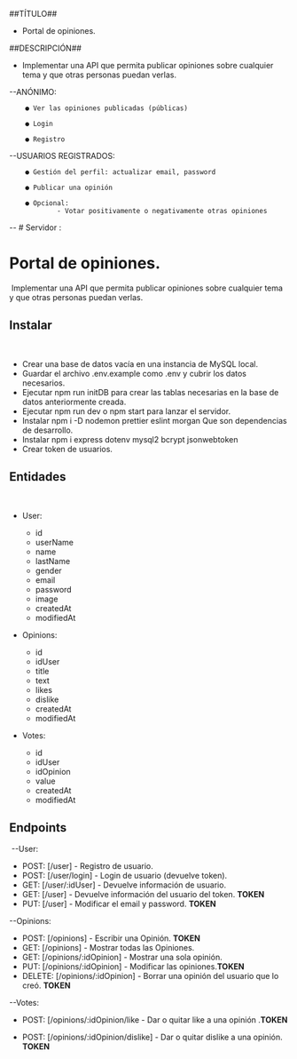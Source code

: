 ##TÍTULO##

-   Portal de opiniones.

##DESCRIPCIÓN##

-   Implementar una API que permita publicar opiniones sobre cualquier tema y que otras
    personas puedan verlas.

--ANÓNIMO:

        ● Ver las opiniones publicadas (públicas)

        ● Login

        ● Registro

--USUARIOS REGISTRADOS:

        ● Gestión del perfil: actualizar email, password

        ● Publicar una opinión

        ● Opcional:
                - Votar positivamente o negativamente otras opiniones

-- # Servidor :

# Portal de opiniones.

​
Implementar una API que permita publicar opiniones sobre cualquier tema y que otras
personas puedan verlas.
​

## Instalar

​

-   Crear una base de datos vacía en una instancia de MySQL local.
    ​
-   Guardar el archivo .env.example como .env y cubrir los datos necesarios.
    ​
-   Ejecutar npm run initDB para crear las tablas necesarias en la base de datos anteriormente creada.
    ​
-   Ejecutar npm run dev o npm start para lanzar el servidor.
    ​
-   Instalar npm i -D nodemon prettier eslint morgan Que son dependencias de desarrollo.
    ​
-   Instalar npm i express dotenv mysql2 bcrypt jsonwebtoken
    ​
-   Crear token de usuarios.
    ​

## Entidades

​

-   User:

    -   id
    -   userName
    -   name
    -   lastName
    -   gender
    -   email
    -   password
    -   image
    -   createdAt
    -   modifiedAt
        ​

-   Opinions:

    -   id
    -   idUser
    -   title
    -   text
    -   likes
    -   dislike
    -   createdAt
    -   modifiedAt

-   Votes:

    -   id
    -   idUser
    -   idOpinion
    -   value
    -   createdAt
    -   modifiedAt

## Endpoints

​
--User:​

-   POST: [/user] - Registro de usuario.
    ​
-   POST: [/user/login] - Login de usuario (devuelve token).
    ​
-   GET: [/user/:idUser] - Devuelve información de usuario.
    ​
-   GET: [/user] - Devuelve información del usuario del token. **TOKEN**
    ​
-   PUT: [/user] - Modificar el email y password. **TOKEN**
    ​

--Opinions:

-   POST: [/opinions] - Escribir una Opinión. **TOKEN**
    ​
-   GET: [/opinions] - Mostrar todas las Opiniones.
    ​
-   GET: [/opinions/:idOpinion] - Mostrar una sola opinión.
    ​
-   PUT: [/opinions/:idOpinion] - Modificar las opiniones.**TOKEN**
    ​
-   DELETE: [/opinions/:idOpinion] - Borrar una opinión del usuario que lo creó. **TOKEN**

--Votes:

-   POST: [/opinions/:idOpinion/like - Dar o quitar like a una opinión .**TOKEN**

-   POST: [/opinions/:idOpinion/dislike] - Dar o quitar dislike a una opinión. **TOKEN**
